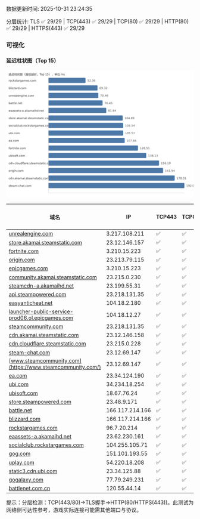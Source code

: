 数据更新时间: 2025-10-31 23:24:35

分层统计: TLS ✅ 29/29 | TCP(443) ✅ 29/29 | TCP(80) ✅ 29/29 | HTTP(80) ✅ 29/29 | HTTPS(443) ✅ 29/29

### 可视化

#### 延迟柱状图（Top 15）

![Latency Chart](latency_chart.svg)

| 域名 | IP | TCP443 | TCP80 | TLS 握手 | HTTP(80) | 状态码 | HTTPS(443) | 状态码(HTTPS) | 延迟(ms) |
|---|---|---|---|---|---|---|---|---|---|
| [unrealengine.com](https://unrealengine.com/) | 3.217.108.211 | ✅ | ✅ | ✅ | ✅ | 301 | ✅ | 301 | 70.46 |
| [store.akamai.steamstatic.com](https://store.akamai.steamstatic.com/) | 23.12.146.157 | ✅ | ✅ | ✅ | ✅ | 403 | ✅ | 403 | 104.89 |
| [fortnite.com](https://fortnite.com/) | 3.210.15.223 | ✅ | ✅ | ✅ | ✅ | 301 | ✅ | 301 | 126.51 |
| [origin.com](https://origin.com/) | 23.213.79.115 | ✅ | ✅ | ✅ | ✅ | 301 | ✅ | 301 | 161.94 |
| [epicgames.com](https://epicgames.com/) | 3.210.15.223 | ✅ | ✅ | ✅ | ✅ | 301 | ✅ | 302 | 213.38 |
| [community.akamai.steamstatic.com](https://community.akamai.steamstatic.com/) | 23.215.0.230 | ✅ | ✅ | ✅ | ✅ | 403 | ✅ | 403 | 212.61 |
| [steamcdn-a.akamaihd.net](https://steamcdn-a.akamaihd.net/) | 23.199.55.31 | ✅ | ✅ | ✅ | ✅ | 200 | ✅ | 200 | 213.56 |
| [api.steampowered.com](https://api.steampowered.com/) | 23.218.131.35 | ✅ | ✅ | ✅ | ✅ | 404 | ✅ | 404 | 231.29 |
| [easyanticheat.net](https://easyanticheat.net/) | 104.18.2.180 | ✅ | ✅ | ✅ | ✅ | 301 | ✅ | 301 | 271.49 |
| [launcher-public-service-prod06.ol.epicgames.com](https://launcher-public-service-prod06.ol.epicgames.com/) | 104.18.12.27 | ✅ | ✅ | ✅ | ✅ | 404 | ✅ | 404 | 264.35 |
| [steamcommunity.com](https://steamcommunity.com/) | 23.218.131.35 | ✅ | ✅ | ✅ | ✅ | 302 | ✅ | 200 | 306.07 |
| [cdn.akamai.steamstatic.com](https://cdn.akamai.steamstatic.com/) | 23.12.146.158 | ✅ | ✅ | ✅ | ✅ | 200 | ✅ | 200 | 178.31 |
| [cdn.cloudflare.steamstatic.com](https://cdn.cloudflare.steamstatic.com/) | 23.215.0.228 | ✅ | ✅ | ✅ | ✅ | 200 | ✅ | 200 | 156.19 |
| [steam-chat.com](https://steam-chat.com/) | 23.12.69.147 | ✅ | ✅ | ✅ | ✅ | 302 | ✅ | 404 | 192.02 |
| [www.steamcommunity.com](https://www.steamcommunity.com/) | 23.12.69.147 | ✅ | ✅ | ✅ | ✅ | 302 | ✅ | 302 | 226.83 |
| [ea.com](https://ea.com/) | 23.34.124.190 | ✅ | ✅ | ✅ | ✅ | 301 | ✅ | 301 | 107.66 |
| [ubi.com](https://ubi.com/) | 34.234.18.254 | ✅ | ✅ | ✅ | ✅ | 301 | ✅ | 301 | 105.57 |
| [ubisoft.com](https://ubisoft.com/) | 18.67.76.24 | ✅ | ✅ | ✅ | ✅ | 301 | ✅ | 301 | 138.13 |
| [store.steampowered.com](https://store.steampowered.com/) | 23.48.9.171 | ✅ | ✅ | ✅ | ✅ | 302 | ✅ | 200 | 374.51 |
| [battle.net](https://battle.net/) | 166.117.214.166 | ✅ | ✅ | ✅ | ✅ | 301 | ✅ | 301 | 76.45 |
| [blizzard.com](https://blizzard.com/) | 166.117.214.166 | ✅ | ✅ | ✅ | ✅ | 302 | ✅ | 302 | 69.32 |
| [rockstargames.com](https://rockstargames.com/) | 96.7.20.214 | ✅ | ✅ | ✅ | ✅ | 301 | ✅ | 301 | 52.36 |
| [eaassets-a.akamaihd.net](https://eaassets-a.akamaihd.net/) | 23.62.230.161 | ✅ | ✅ | ✅ | ✅ | 404 | ✅ | 404 | 81.64 |
| [socialclub.rockstargames.com](https://socialclub.rockstargames.com/) | 104.255.105.71 | ✅ | ✅ | ✅ | ✅ | 301 | ✅ | 307 | 105.54 |
| [gog.com](https://gog.com/) | 151.101.193.55 | ✅ | ✅ | ✅ | ✅ | 301 | ✅ | 301 | 404.33 |
| [uplay.com](https://uplay.com/) | 54.220.18.208 | ✅ | ✅ | ✅ | ✅ | 301 | ✅ | 301 | 323.16 |
| [static3.cdn.ubi.com](https://static3.cdn.ubi.com/) | 23.34.125.88 | ✅ | ✅ | ✅ | ✅ | 401 | ✅ | 401 | 524.19 |
| [gogalaxy.com](https://gogalaxy.com/) | 77.79.249.231 | ✅ | ✅ | ✅ | ✅ | 301 | ✅ | 301 | 456.41 |
| [battlenet.com.cn](https://battlenet.com.cn/) | 120.55.44.14 | ✅ | ✅ | ✅ | ✅ | 308 | ✅ | 302 | 1126.84 |

提示：分层检测：TCP(443/80)→TLS握手→HTTP(80/HTTPS(443))。此测试为网络侧可达性参考，游戏实际连接可能需其他端口与协议。